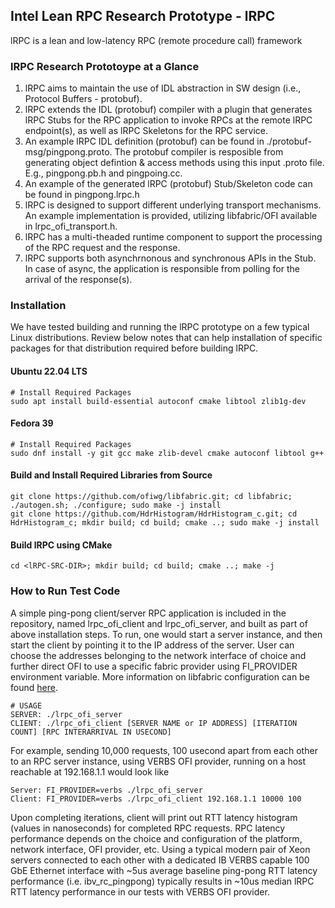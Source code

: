 ## Intel Lean RPC Research Prototype - lRPC
lRPC is a lean and low-latency RPC (remote procedure call) framework

### lRPC Research Prototoype at a Glance

1. lRPC aims to maintain the use of IDL abstraction in SW design (i.e., Protocol Buffers - protobuf). 
2. lRPC extends the IDL (protobuf) compiler with a plugin that generates lRPC Stubs for the RPC application to invoke RPCs at the remote lRPC endpoint(s), as well as lRPC Skeletons for the RPC service. 
3. An example lRPC IDL definition (protobuf) can be found in ./protobuf-msg/pingpong.proto.  The protobuf compiler is resposible from generating object defintion & access methods using this input .proto file. E.g., pingpong.pb.h and pingpoing.cc.
4. An example of the generated lRPC (protobuf) Stub/Skeleton code can be found in pingpong.lrpc.h 
5. lRPC is designed to support different underlying transport mechanisms. An example implementation is provided, utilizing libfabric/OFI available in lrpc_ofi_transport.h.   
6. lRPC has a multi-theaded runtime component to support the processing of the RPC request and the response.
7. lRPC supports both asynchrnonous and synchronous APIs in the Stub.  In case of async, the application is responsible from polling for the arrival of the response(s).

### Installation
We have tested building and running the lRPC prototype on a few typical Linux distributions. Review below notes that can help installation of specific packages for that distribution required before building lRPC. 


#### Ubuntu 22.04 LTS
```
# Install Required Packages
sudo apt install build-essential autoconf cmake libtool zlib1g-dev
```

#### Fedora 39
```
# Install Required Packages
sudo dnf install -y git gcc make zlib-devel cmake autoconf libtool g++
```

#### Build and Install Required Libraries from Source
```
git clone https://github.com/ofiwg/libfabric.git; cd libfabric; ./autogen.sh; ./configure; sudo make -j install
git clone https://github.com/HdrHistogram/HdrHistogram_c.git; cd HdrHistogram_c; mkdir build; cd build; cmake ..; sudo make -j install
```

#### Build lRPC using CMake
```
cd <lRPC-SRC-DIR>; mkdir build; cd build; cmake ..; make -j 
```


### How to Run Test Code
A simple ping-pong client/server RPC application is included in the repository, named lrpc_ofi_client and lrpc_ofi_server, and built as part of above installation steps. To run, one would start a server instance, and then start the client by pointing it to the IP address of the server. User can choose the addresses belonging to the network interface of choice and further direct OFI to use a specific fabric provider using FI_PROVIDER environment variable. More information on libfabric configuration can be found [here](https://ofiwg.github.io/libfabric/main/man/fabric.7.html). 

```
# USAGE
SERVER: ./lrpc_ofi_server
CLIENT: ./lrpc_ofi_client [SERVER NAME or IP ADDRESS] [ITERATION COUNT] [RPC INTERARRIVAL IN USECOND]
```
For example, sending 10,000 requests, 100 usecond apart from each other to an RPC server instance, using VERBS OFI provider, running on a host reachable at 192.168.1.1 would look like
```
Server: FI_PROVIDER=verbs ./lrpc_ofi_server
Client: FI_PROVIDER=verbs ./lrpc_ofi_client 192.168.1.1 10000 100
```

Upon completing iterations, client will print out RTT latency histogram (values in nanoseconds) for completed RPC requests. RPC latency performance depends on the choice and configuration of the platform, network interface, OFI provider, etc. Using a typical modern pair of Xeon servers connected to each other with a dedicated IB VERBS capable 100 GbE Ethernet interface with ~5us average baseline ping-pong RTT latency performance (i.e. ibv_rc_pingpong) typically results in ~10us median lRPC RTT latency performance in our tests with VERBS OFI provider.

